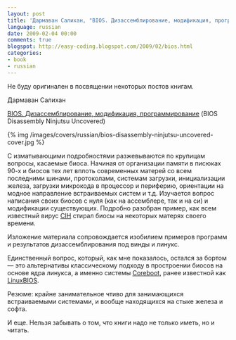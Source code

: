 ```yaml
---
layout: post
title: 'Дармаван Салихан, "BIOS. Дизассемблирование, модификация, программирование"'
language: russian
date: 2009-02-04 00:00
comments: true
blogspot: http://easy-coding.blogspot.com/2009/02/bios.html
categories:
- book
- russian
---
```

Не буду оригинален в посвящении некоторых постов книгам. 

Дармаван Салихан

[BIOS. Дизассемблирование, модификация, программирование][] (BIOS Disassembly Ninjutsu Uncovered)

[BIOS. Дизассемблирование, модификация, программирование]: http://www.ozon.ru/context/detail/id/3506567/?partner=easy-coding

{% img /images/covers/russian/bios-disassembly-ninjutsu-uncovered-cover.jpg %}

С изматывающими подробностями разжевываются по крупицам вопросы, касаемые биоса. Начиная от организации памяти в писюках 90-х и биосов тех лет вплоть современных матерей со всем последними шинами, протоколами, системам загрузки, инициализации железа, загрузки микрокода в процессор и периферию, ориентации на модное направление встраиваемых систем и т.д. Изучается вопрос написания своих биосов с нуля (как на ассемблере, так и на си) и модификации существующих. Подробно разобран пример, как всем известный вирус [CIH][] стирал биосы на некоторых матерях своего времени. 

[CIH]: http://en.wikipedia.org/wiki/CIH_virus

Изложение материала сопровождается изобилием примеров программ и результатов дизассемблирования под винды и линукс. 

Единственный вопрос, который, как мне показалось, остался за бортом — это альтернативы классическому подходу в простроении биосов на основе ядра линукса, а именно системы [Coreboot][], ранее известной как [LinuxBIOS][].

[Coreboot]: http://www.coreboot.org/
[LinuxBIOS]: http://www.linuxbios.org/

Резюме: крайне занимательное чтиво для занимающихся встраиваемыми системами, и вообще находящихся на стыке железа и софта.

И еще. Нельзя забывать о том, что книги надо не только иметь, но и читать.